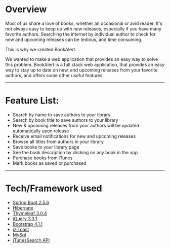 # Overview

Most of us share a love of books, whether an occasional or avid reader. It's not always easy to keep up with new releases,
especially if you have many favorite authors.  Searching the internet by individual author to check for new and upcoming releases can be 
tedious, and time consuming.

This is why we created BookAlert. 

We wanted to make a web application that provides an easy way to solve this problem.  BookAlert is a full stack web application, that 
provides an easy way to stay up to date on new, and upcoming releases from your favorite authors, and offers some other useful features.

---

# Feature List:
- Search by name to save authors to your library
- Search by book title to save authors to your library
- New & upcoming releases from your authors will be updated automatically upon release
- Receive email notifications for new and upcoming releases
- Browse all titles from authors in your library
- Save books to your library page
- See the book description by clicking on any book in the app 
- Purchase books from iTunes
- Mark books as saved or purchased

---

# Tech/Framework used
- [Spring Boot 2.5.6](https://spring.io/projects/spring-boot)
- [Hibernate](https://hibernate.org/)
- [Thymeleaf 3.0.4](https://www.thymeleaf.org/)
- [jQuery 3.3.1](https://jquery.com/)
- [Bootstrap 4.1.1](https://getbootstrap.com/)
- [iziToast](https://izitoast.marcelodolza.com/)
- [MySql](https://www.mysql.com/)
- [iTunesSearch API](https://developer.apple.com/library/archive/documentation/AudioVideo/Conceptual/iTuneSearchAPI/index.html#//apple_ref/doc/uid/TP40017632-CH3-SW1)

